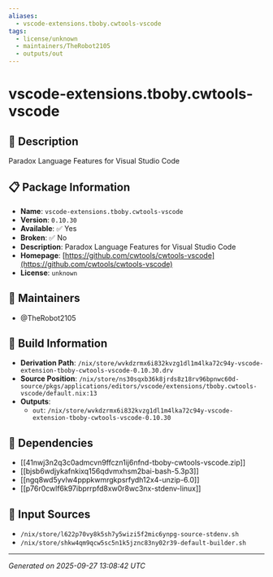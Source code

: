 ```yaml
---
aliases:
  - vscode-extensions.tboby.cwtools-vscode
tags:
  - license/unknown
  - maintainers/TheRobot2105
  - outputs/out
---
```


# vscode-extensions.tboby.cwtools-vscode

## 📝 Description

Paradox Language Features for Visual Studio Code

## 📋 Package Information

- **Name**: `vscode-extensions.tboby.cwtools-vscode`
- **Version**: `0.10.30`
- **Available**: ✅ Yes
- **Broken**: ✅ No
- **Description**: Paradox Language Features for Visual Studio Code
- **Homepage**: [https://github.com/cwtools/cwtools-vscode](https://github.com/cwtools/cwtools-vscode)
- **License**: `unknown`
## 👥 Maintainers

- @TheRobot2105


## 🔧 Build Information

- **Derivation Path**: `/nix/store/wvkdzrmx6i832kvzg1dl1m4lka72c94y-vscode-extension-tboby-cwtools-vscode-0.10.30.drv`
- **Source Position**: `/nix/store/ns30sqxb36k8jrds8z18rv96bpnwc60d-source/pkgs/applications/editors/vscode/extensions/tboby.cwtools-vscode/default.nix:13`
- **Outputs**:
  - `out`:  `/nix/store/wvkdzrmx6i832kvzg1dl1m4lka72c94y-vscode-extension-tboby-cwtools-vscode-0.10.30`

## 🔗 Dependencies

- [[41nwj3n2q3c0admcvn9ffczn1ij6nfnd-tboby-cwtools-vscode.zip]]
- [[bjsb6wdjykafnkixq156qdvmxhsm2bai-bash-5.3p3]]
- [[ngq8wd5yvlw4pppkwmrgkpsrfydh12x4-unzip-6.0]]
- [[p76r0cwlf6k97ibprrpfd8xw0r8wc3nx-stdenv-linux]]

## 📁 Input Sources

- `/nix/store/l622p70vy8k5sh7y5wizi5f2mic6ynpg-source-stdenv.sh`
- `/nix/store/shkw4qm9qcw5sc5n1k5jznc83ny02r39-default-builder.sh`

---
*Generated on 2025-09-27 13:08:42 UTC*
